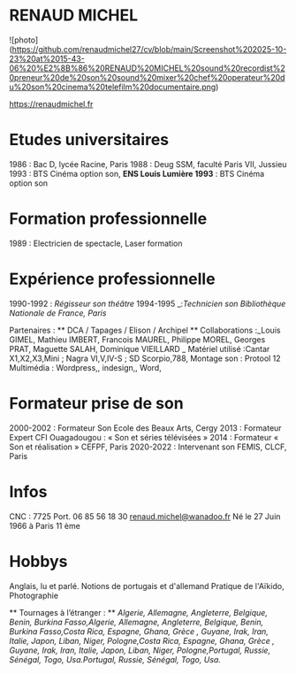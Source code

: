 
 # RENAUD MICHEL
![photo] (https://github.com/renaudmichel27/cv/blob/main/Screenshot%202025-10-23%20at%2015-43-06%20%E2%8B%86%20RENAUD%20MICHEL%20sound%20recordist%20preneur%20de%20son%20sound%20mixer%20chef%20operateur%20du%20son%20cinema%20telefilm%20documentaire.png)
 
https://renaudmichel.fr

# Etudes universitaires
1986 : Bac D, lycée Racine, Paris
1988 : Deug SSM, faculté Paris VII, Jussieu
1993 : BTS Cinéma option son, **ENS Louis Lumière 1993** : BTS Cinéma option son

# Formation professionnelle
1989 : Electricien de spectacle, Laser formation

# Expérience professionnelle
1990-1992 : _Régisseur son théâtre_
1994-1995 _:_Technicien son Bibliothèque Nationale de France, Paris_

Partenaires : ** DCA / Tapages / Elison / Archipel **
Collaborations :_Louis GIMEL, Mathieu IMBERT, Francois MAUREL, Philippe MOREL,
Georges PRAT, Maguette SALAH, Dominique VIEILLARD
_
Matériel utilisé :Cantar X1,X2,X3,Mini ; Nagra VI,V,IV-S ; SD Scorpio,788,
Montage son : Protool 12
Multimédia : Wordpress,, indesign,, Word,

# Formateur prise de son
2000-2002 : Formateur Son Ecole des Beaux Arts, Cergy
2013 : Formateur Expert CFI Ouagadougou : « Son et séries télévisées »
2014 : Formateur « Son et réalisation » CEFPF, Paris
2020-2022 : Intervenant son FEMIS, CLCF, Paris

# Infos
CNC : 7725
Port. 06 85 56 18 30
renaud.michel@wanadoo.fr
Né le 27 Juin 1966 à Paris 11 ème


# Hobbys
Anglais, lu et parlé. Notions de portugais et d'allemand
Pratique de l'Aïkido, Photographie

** Tournages à l’étranger : **
_Algerie, Allemagne, Angleterre, Belgique, Benin, Burkina Fasso,Algerie, Allemagne, Angleterre, Belgique, Benin,
Burkina Fasso,Costa Rica, Espagne, Ghana, Grèce , Guyane, Irak, Iran, Italie, Japon, Liban, Niger, Pologne,Costa Rica, 
Espagne, Ghana, Grèce , Guyane, Irak, Iran, Italie, Japon, Liban, Niger, Pologne,Portugal, Russie, Sénégal, Togo, 
Usa.Portugal, Russie, Sénégal, Togo, Usa._
